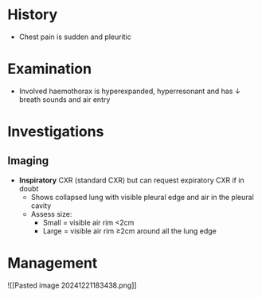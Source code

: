 # History
- Chest pain is sudden and pleuritic
# Examination
- Involved haemothorax is hyperexpanded, hyperresonant and has ↓ breath sounds and air entry
# Investigations
## Imaging
- **Inspiratory** CXR (standard CXR) but can request expiratory CXR if in doubt
	- Shows collapsed lung with visible pleural edge and air in the pleural cavity
	- Assess size:
		- Small = visible air rim <2cm
		- Large = visible air rim ≥2cm around all the lung edge
# Management
![[Pasted image 20241221183438.png]]